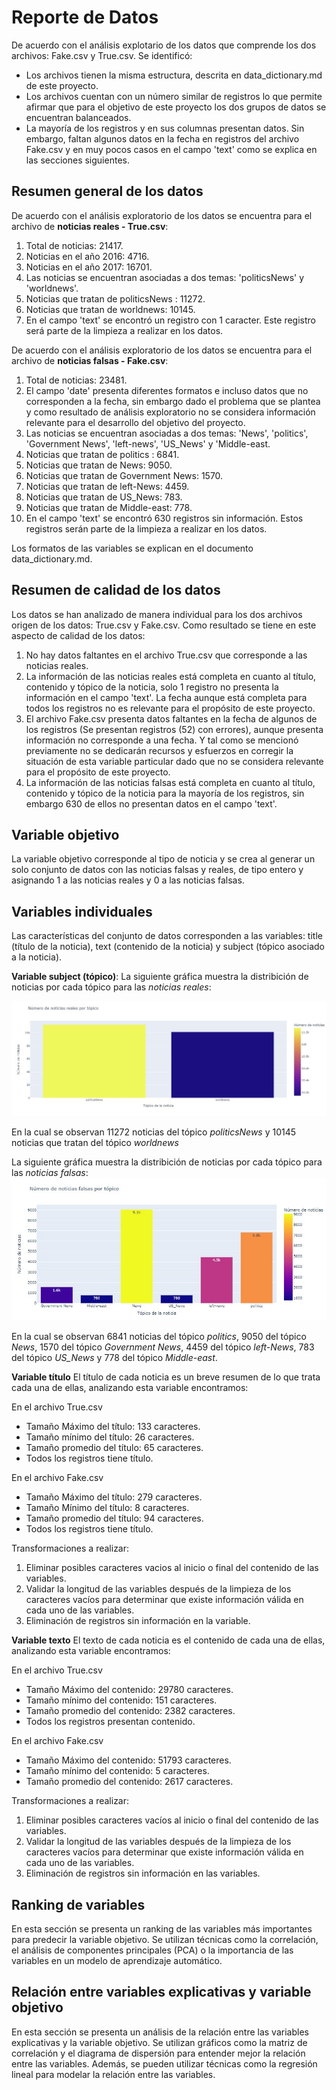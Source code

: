 # Reporte de Datos

De acuerdo con el análisis explotario de los datos que comprende los dos archivos: Fake.csv y True.csv. Se identificó:
* Los archivos tienen la misma estructura, descrita en data_dictionary.md de este proyecto.
* Los archivos cuentan con un número similar de registros lo que permite afirmar que para el objetivo de este proyecto los dos grupos de datos se encuentran balanceados.
* La mayoría de los registros y en sus columnas presentan datos. Sin embargo, faltan algunos datos en la fecha en registros del archivo Fake.csv y en muy pocos casos en el campo 'text' como se explica en las secciones siguientes.

## Resumen general de los datos
De acuerdo con el análisis exploratorio de los datos se encuentra para el archivo de **noticias reales - True.csv**:

1. Total de noticias: 21417.
2. Noticias en el año 2016: 4716.
3. Noticias en el año 2017: 16701.
4. Las noticias se encuentran asociadas a dos temas: 'politicsNews' y 'worldnews'.
5. Noticias que tratan de politicsNews : 11272.
6. Noticias que tratan de worldnews: 10145.
7. En el campo 'text' se encontró un registro con 1 caracter. Este registro será parte de la limpieza a realizar en los datos.

De acuerdo con el análisis exploratorio de los datos se encuentra para el archivo de **noticias falsas - Fake.csv**:

1. Total de noticias: 23481.
2. El campo 'date' presenta diferentes formatos e incluso datos que no corresponden a la fecha, sin embargo dado el problema que se plantea y como resultado de análisis exploratorio no se considera información relevante para el desarrollo del objetivo del proyecto.
4. Las noticias se encuentran asociadas a dos temas: 'News', 'politics', 'Government News', 'left-news', 'US_News' y 'Middle-east.
5. Noticias que tratan de politics : 6841.
6. Noticias que tratan de News: 9050.
7. Noticias que tratan de Government News: 1570.
8. Noticias que tratan de left-News: 4459.
9. Noticias que tratan de US_News: 783.
10. Noticias que tratan de Middle-east: 778.
11. En el campo 'text' se encontró 630 registros sin información. Estos registros serán parte de la limpieza a realizar en los datos.

Los formatos de las variables se explican en el documento data_dictionary.md.

## Resumen de calidad de los datos

Los datos se han analizado de manera individual para los dos archivos origen de los datos: True.csv y Fake.csv. Como resultado se tiene en este aspecto de calidad de los datos:
1. No hay datos faltantes en el archivo True.csv que corresponde a las noticias reales.
2. La información de las noticias reales está completa en cuanto al título, contenido y tópico de la noticia, solo 1 registro no presenta la información en el campo 'text'. La fecha aunque está completa para todos los registros no es relevante para el propósito de este proyecto.
3. El archivo Fake.csv presenta datos faltantes en la fecha de algunos de los registros (Se presentan registros (52) con errores), aunque presenta información no corresponde a una fecha. Y tal como se mencionó previamente no se dedicarán recursos y esfuerzos en corregir la situación de esta variable particular dado que no se considera relevante para el propósito de este proyecto.
4. La información de las noticias falsas está completa en cuanto al título, contenido y tópico de la noticia para la mayoría de los registros, sin embargo 630 de ellos no presentan datos en el campo 'text'. 

## Variable objetivo

La variable objetivo corresponde al tipo de noticia y se crea al generar un solo conjunto de datos con las noticias falsas y reales, de tipo entero y asignando 1 a las noticias reales y 0  a las noticias falsas.

## Variables individuales

Las características del conjunto de datos corresponden a las variables: title (título de la noticia), text (contenido de la noticia) y subject (tópico asociado a la noticia).

**Variable subject (tópico)**:
La siguiente gráfica muestra la distribición de noticias por cada tópico para las _noticias reales_:

![Noticias por tópico](images\reales_topico.jpg)

En la cual se observan 11272 noticias del tópico _politicsNews_ y 10145 noticias que tratan del tópico _worldnews_

La siguiente gráfica muestra la distribición de noticias por cada tópico para las _noticias falsas_:
![Noticias por tópico](images\falsas_topico.jpg)

En la cual se observan 6841 noticias del tópico _politics_, 9050 del tópico _News_, 1570 del tópico _Government News_, 4459 del tópico _left-News_, 783  del tópico _US_News_ y 778 del tópico _Middle-east_.


**Variable título**
El título de cada noticia es un breve resumen de lo que trata cada una de ellas, analizando esta variable encontramos:

En el archivo True.csv
* Tamaño Máximo del título: 133 caracteres. 
* Tamaño mínimo del título: 26 caracteres.
* Tamaño promedio del título: 65 caracteres.
* Todos los registros tiene título.

En el archivo Fake.csv
* Tamaño Máximo del título: 279 caracteres. 
* Tamaño Mínimo del título: 8 caracteres.
* Tamaño promedio del título: 94 caracteres.
* Todos los registros tiene título.

Transformaciones a realizar:
1. Eliminar posibles caracteres vacios al inicio o final del contenido de las variables.
2. Validar la longitud de las variables después de la limpieza de los caracteres vacíos para determinar que existe información válida en cada uno de las variables.
3. Eliminación de registros sin información en la variable.

**Variable texto**
El texto de cada noticia es el contenido de  cada una de ellas, analizando esta variable encontramos:

En el archivo True.csv
* Tamaño Máximo del contenido: 29780 caracteres. 
* Tamaño mínimo del contenido: 151 caracteres.
* Tamaño promedio del contenido: 2382 caracteres.
* Todos los registros presentan contenido.

En el archivo Fake.csv
* Tamaño Máximo del contenido: 51793 caracteres. 
* Tamaño mínimo del contenido: 5 caracteres.
* Tamaño promedio del contenido: 2617 caracteres.

Transformaciones a realizar:
1. Eliminar posibles caracteres vacíos al inicio o final del contenido de las variables.
2. Validar la longitud de las variables después de la limpieza de los caracteres vacíos para determinar que existe información válida en cada uno de las variables.
3. Eliminación de registros sin información en las variables.

## Ranking de variables

En esta sección se presenta un ranking de las variables más importantes para predecir la variable objetivo. Se utilizan técnicas como la correlación, el análisis de componentes principales (PCA) o la importancia de las variables en un modelo de aprendizaje automático.

## Relación entre variables explicativas y variable objetivo

En esta sección se presenta un análisis de la relación entre las variables explicativas y la variable objetivo. Se utilizan gráficos como la matriz de correlación y el diagrama de dispersión para entender mejor la relación entre las variables. Además, se pueden utilizar técnicas como la regresión lineal para modelar la relación entre las variables.
